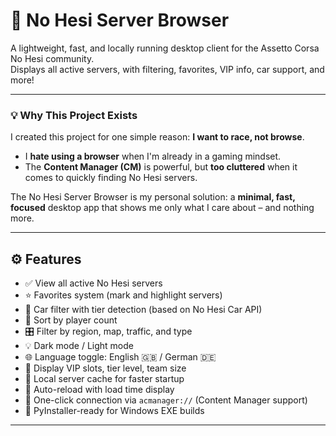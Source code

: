 # 🏁 No Hesi Server Browser

A lightweight, fast, and locally running desktop client for the Assetto Corsa No Hesi community.  
Displays all active servers, with filtering, favorites, VIP info, car support, and more!

---

### 💡 Why This Project Exists

I created this project for one simple reason: **I want to race, not browse**.

* I **hate using a browser** when I'm already in a gaming mindset.
* The **Content Manager (CM)** is powerful, but **too cluttered** when it comes to quickly finding No Hesi servers.

The No Hesi Server Browser is my personal solution:
a **minimal, fast, focused** desktop app that shows me only what I care about – and nothing more.

---

## ⚙️ Features

- ✅ View all active No Hesi servers
- ⭐ Favorites system (mark and highlight servers)
- 🚗 Car filter with tier detection (based on No Hesi Car API)
- 🧠 Sort by player count
- 🎛️ Filter by region, map, traffic, and type
- 💡 Dark mode / Light mode
- 🌐 Language toggle: English 🇬🇧 / German 🇩🇪
- 🧾 Display VIP slots, tier level, team size
- 💾 Local server cache for faster startup
- 🔁 Auto-reload with load time display
- 🔗 One-click connection via `acmanager://` (Content Manager support)
- 🧩 PyInstaller-ready for Windows EXE builds

---
